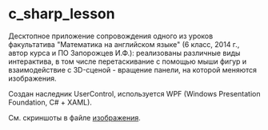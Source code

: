 # c_sharp_lesson

Десктопное приложение сопровождения одного из уроков факультатива "Математика на английском языке" (6 класс, 2014 г., автор курса и ПО Запорожцев И.Ф.): реализованы различные виды интерактива, в том числе перетаскивание с помощью мыши фигур и взаимодействие с 3D-сценой - вращение панели, на которой меняются изображения.

Создан наследник UserControl, используется WPF (Windows Presentation Foundation, C# + XAML).

См. скриншоты в файле [изображения](https://github.com/ZifRD/c_sharp_lesson/blob/master/Lesson.pdf).

